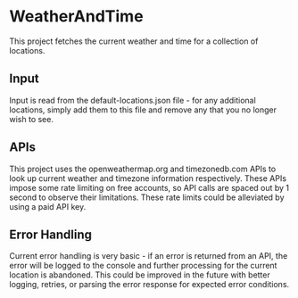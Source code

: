 # WeatherAndTime

This project fetches the current weather and time for a collection of locations.

## Input

Input is read from the default-locations.json file - for any additional locations, simply add them to this file and remove any that you no longer wish to see.

## APIs

This project uses the openweathermap.org and timezonedb.com APIs to look up current weather and timezone information respectively. These APIs impose some rate limiting on free accounts, so API calls are spaced out by 1 second to observe their limitations. These rate limits could be alleviated by using a paid API key.

## Error Handling

Current error handling is very basic - if an error is returned from an API, the error will be logged to the console and further processing for the current location is abandoned. This could be improved in the future with better logging, retries, or parsing the error response for expected error conditions.